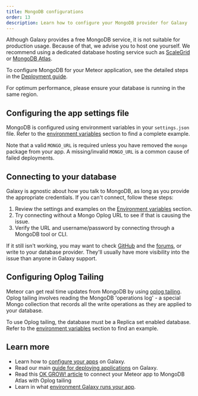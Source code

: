 ```yaml
---
title: MongoDB configurations
order: 13
description: Learn how to configure your MongoDB provider for Galaxy
---
```


Although Galaxy provides a free MongoDB service, it is not suitable for production usage. Because of that, we advise you to host one yourself. We recommend using a dedicated database hosting service such as [ScaleGrid](https://console.scalegrid.io/users/register?partnerID=meteor.com) or [MongoDB Atlas](https://www.mongodb.com/cloud/atlas).

To configure MongoDB for your Meteor application, see the detailed steps in the [Deployment guide](/deploy-setup.html#mongo-configure).

For optimum performance, please ensure your database is running in the same region.

<h2 id="configuration">Configuring the app settings file</h2>

MongoDB is configured using environment variables in your `settings.json` file. Refer to the [environment variables](/deploy-setup.html#common-env-variables) section to find a complete example.

Note that a valid `MONGO_URL` is required unless you have removed the `mongo` package from your app. A missing/invalid `MONGO_URL` is a common cause of failed deployments.

<h2 id="authentication">Connecting to your database</h2>

Galaxy is agnostic about how you talk to MongoDB, as long as you provide the appropriate credentials. If you can't connect, follow these steps:

1. Review the settings and examples on the [Environment variables](/deploy-setup.html#common-env-variables) section.
2. Try connecting without a Mongo Oplog URL to see if that is causing the issue.
3. Verify the URL and username/password by connecting through a MongoDB tool or CLI.

If it still isn't working, you may want to check <a href="http://github.com/meteor/meteor/issues/">GitHub</a> and the <a href="https://forums.meteor.com/">forums</a>, or write to your database provider. They'll usually have more visibility into the issue than anyone in Galaxy support.

<h2 id="configure-oplog">Configuring Oplog Tailing</h2>

Meteor can get real time updates from MongoDB by using [oplog tailing](https://github.com/meteor/meteor/wiki/Oplog-Observe-Driver). Oplog tailing involves reading the MongoDB 'operations log' - a special Mongo collection that records all the write operations as they are applied to your database.

To use Oplog tailing, the database must be a Replica set enabled database. Refer to the [environment variables](/deploy-setup.html#common-env-variables) section to find an example.

<h2 id="learn-more">Learn more</h2>

- Learn how to [configure your apps](/deploy-setup.html) on Galaxy.
- Read our main [guide for deploying applications](/deploy-to-galaxy.html)  on Galaxy.
- Read this [OK GROW! article](https://github.com/meteor/guide/files/4450467/okgrow-oplog.tailing.pdf) to connect your Meteor app to MongoDB Atlas with Oplog tailing
- Learn in what [environment Galaxy runs your app](/container-environment.html).
